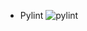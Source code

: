 * Pylint
![pylint](https://user-images.githubusercontent.com/98830897/163661455-41cdc169-fd7c-46a9-b2da-2178510ec870.PNG)
